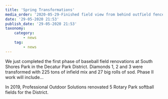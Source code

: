 ```yaml
---
title: 'Spring Transformations'
media_order: '2020-05-29-Finished field view from behind outfield fence.jpg'
date: '29-05-2020 21:53'
publish_date: '29-05-2020 21:53'
taxonomy:
    category:
        - news
    tag:
        - news
---
```


We just completed the first phase of baseball field renovations at South Shores Park in the Decatur Park District. Diamonds 1, 2 and 3 were transformed with 225 tons of infield mix and 27 big rolls of sod. Phase II work will include...

In 2019, Professional Outdoor Solutions renovated 5 Rotary Park softball fields for the District.